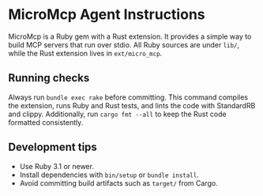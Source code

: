 # MicroMcp Agent Instructions

MicroMcp is a Ruby gem with a Rust extension. It provides a simple way to build MCP servers that run over stdio. All Ruby sources are under `lib/`, while the Rust extension lives in `ext/micro_mcp`.

## Running checks

Always run `bundle exec rake` before committing. This command compiles the extension, runs Ruby and Rust tests, and lints the code with StandardRB and clippy. Additionally, run `cargo fmt --all` to keep the Rust code formatted consistently.

## Development tips

- Use Ruby 3.1 or newer.
- Install dependencies with `bin/setup` or `bundle install`.
- Avoid committing build artifacts such as `target/` from Cargo.


